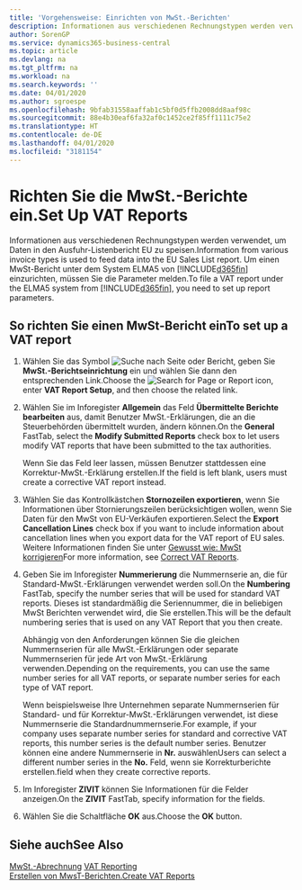 ```yaml
---
title: 'Vorgehensweise: Einrichten von MwSt.-Berichten'
description: Informationen aus verschiedenen Rechnungstypen werden verwendet, um Daten in den Ausfuhr-Listenbericht EU zu speisen. Um einen MwSt-Bericht unter dem System ELMA5 von Business Central einzurichten, müssen Sie die Parameter melden.
author: SorenGP
ms.service: dynamics365-business-central
ms.topic: article
ms.devlang: na
ms.tgt_pltfrm: na
ms.workload: na
ms.search.keywords: ''
ms.date: 04/01/2020
ms.author: sgroespe
ms.openlocfilehash: 9bfab31558aaffab1c5bf0d5ffb2008dd8aaf98c
ms.sourcegitcommit: 88e4b30eaf6fa32af0c1452ce2f85ff1111c75e2
ms.translationtype: HT
ms.contentlocale: de-DE
ms.lasthandoff: 04/01/2020
ms.locfileid: "3181154"
---
```

# <a name="set-up-vat-reports"></a><span data-ttu-id="db93b-104">Richten Sie die MwSt.-Berichte ein.</span><span class="sxs-lookup"><span data-stu-id="db93b-104">Set Up VAT Reports</span></span>
<span data-ttu-id="db93b-105">Informationen aus verschiedenen Rechnungstypen werden verwendet, um Daten in den Ausfuhr-Listenbericht EU zu speisen.</span><span class="sxs-lookup"><span data-stu-id="db93b-105">Information from various invoice types is used to feed data into the EU Sales List report.</span></span> <span data-ttu-id="db93b-106">Um einen MwSt-Bericht unter dem System ELMA5 von [!INCLUDE[d365fin](../../includes/d365fin_md.md)] einzurichten, müssen Sie die Parameter melden.</span><span class="sxs-lookup"><span data-stu-id="db93b-106">To file a VAT report under the ELMA5 system from [!INCLUDE[d365fin](../../includes/d365fin_md.md)], you need to set up report parameters.</span></span>  

## <a name="to-set-up-a-vat-report"></a><span data-ttu-id="db93b-107">So richten Sie einen MwSt-Bericht ein</span><span class="sxs-lookup"><span data-stu-id="db93b-107">To set up a VAT report</span></span>  

1.  <span data-ttu-id="db93b-108">Wählen Sie das Symbol ![Suche nach Seite oder Bericht](../../media/ui-search/search_small.png "Symbol „Suche nach Seite oder Bericht“"), geben Sie **MwSt.-Berichtseinrichtung** ein und wählen Sie dann den entsprechenden Link.</span><span class="sxs-lookup"><span data-stu-id="db93b-108">Choose the ![Search for Page or Report](../../media/ui-search/search_small.png "Search for Page or Report icon") icon, enter **VAT Report Setup**, and then choose the related link.</span></span>  
2.  <span data-ttu-id="db93b-109">Wählen Sie im Inforegister **Allgemein** das Feld **Übermittelte Berichte bearbeiten** aus, damit Benutzer MwSt.-Erklärungen, die an die Steuerbehörden übermittelt wurden, ändern können.</span><span class="sxs-lookup"><span data-stu-id="db93b-109">On the **General** FastTab, select the **Modify Submitted Reports** check box to let users modify VAT reports that have been submitted to the tax authorities.</span></span>  

    <span data-ttu-id="db93b-110">Wenn Sie das Feld leer lassen, müssen Benutzer stattdessen eine Korrektur-MwSt.-Erklärung erstellen.</span><span class="sxs-lookup"><span data-stu-id="db93b-110">If the field is left blank, users must create a corrective VAT report instead.</span></span>  

3.  <span data-ttu-id="db93b-111">Wählen Sie das Kontrollkästchen **Stornozeilen exportieren**, wenn Sie Informationen über Stornierungszeilen berücksichtigen wollen, wenn Sie Daten für den MwSt von EU-Verkäufen exportieren.</span><span class="sxs-lookup"><span data-stu-id="db93b-111">Select the **Export Cancellation Lines** check box if you want to include information about cancellation lines when you export data for the VAT report of EU sales.</span></span> <span data-ttu-id="db93b-112">Weitere Informationen finden Sie unter [Gewusst wie: MwSt korrigieren](how-to-correct-vat-reports.md)</span><span class="sxs-lookup"><span data-stu-id="db93b-112">For more information, see [Correct VAT Reports](how-to-correct-vat-reports.md).</span></span>  
4.  <span data-ttu-id="db93b-113">Geben Sie im Inforegister **Nummerierung** die Nummernserie an, die für Standard-MwSt.-Erklärungen verwendet werden soll.</span><span class="sxs-lookup"><span data-stu-id="db93b-113">On the **Numbering** FastTab, specify the number series that will be used for standard VAT reports.</span></span> <span data-ttu-id="db93b-114">Dieses ist standardmäßig die Seriennummer, die in beliebigen MwSt Berichten verwendet wird, die Sie erstellen.</span><span class="sxs-lookup"><span data-stu-id="db93b-114">This will be the default numbering series that is used on any VAT Report that you then create.</span></span>  

    <span data-ttu-id="db93b-115">Abhängig von den Anforderungen können Sie die gleichen Nummernserien für alle MwSt.-Erklärungen oder separate Nummernserien für jede Art von MwSt.-Erklärung verwenden.</span><span class="sxs-lookup"><span data-stu-id="db93b-115">Depending on the requirements, you can use the same number series for all VAT reports, or separate number series for each type of VAT report.</span></span>

    <span data-ttu-id="db93b-116">Wenn beispielsweise Ihre Unternehmen separate Nummernserien für Standard- und für Korrektur-MwSt.-Erklärungen verwendet, ist diese Nummernserie die Standardnummernserie.</span><span class="sxs-lookup"><span data-stu-id="db93b-116">For example, if your company uses separate number series for standard and corrective VAT reports, this number series is the default number series.</span></span> <span data-ttu-id="db93b-117">Benutzer können eine andere Nummernserie in **Nr.** auswählen</span><span class="sxs-lookup"><span data-stu-id="db93b-117">Users can select a different number series in the **No.**</span></span> <span data-ttu-id="db93b-118">Feld, wenn sie Korrekturberichte erstellen.</span><span class="sxs-lookup"><span data-stu-id="db93b-118">field when they create corrective reports.</span></span>  

5.  <span data-ttu-id="db93b-119">Im Inforegister **ZIVIT** können Sie Informationen für die Felder anzeigen.</span><span class="sxs-lookup"><span data-stu-id="db93b-119">On the **ZIVIT** FastTab, specify information for the fields.</span></span>  
6.  <span data-ttu-id="db93b-120">Wählen Sie die Schaltfläche **OK** aus.</span><span class="sxs-lookup"><span data-stu-id="db93b-120">Choose the **OK** button.</span></span>  

## <a name="see-also"></a><span data-ttu-id="db93b-121">Siehe auch</span><span class="sxs-lookup"><span data-stu-id="db93b-121">See Also</span></span>  
 <span data-ttu-id="db93b-122">[MwSt.-Abrechnung](vat-reporting.md) </span><span class="sxs-lookup"><span data-stu-id="db93b-122">[VAT Reporting](vat-reporting.md) </span></span>  
 [<span data-ttu-id="db93b-123">Erstellen von MwsT-Berichten.</span><span class="sxs-lookup"><span data-stu-id="db93b-123">Create VAT Reports</span></span>](how-to-create-vat-reports.md)
